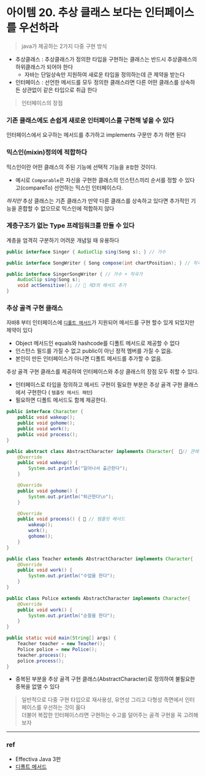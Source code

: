 # 아이템 20. 추상 클래스 보다는 인터페이스를 우선하라

> java가 제공하는 2가지 다중 구현 방식

- 추상클래스 : 추상클래스가 정의한 타입을 구현하는 클래스는 반드시 추상클래스의 하위클래스가 되어야 한다
  * 자바는 단일상속만 지원하여 새로운 타입을 정의하는데 큰 제약을 받는다
- 인터페이스 : 선언한 메서드를 모두 정의한 클래스라면 다른 어떤 클래스를 상속하든 상관없이 같은 타입으로 취급 한다

> 인터페이스의 장점 
###  기존 클래스에도 손쉽게 새로운 인터페이스를 구현해 넣을 수 있다
인터페이스에서 요구하는 메서드를 추가하고 implements 구문만 추가 하면 된다

### 믹스인(mixin)정의에 적합하다
믹스인이란 어떤 클래스의 주된 기능에 선택적 기능을 `혼합`한 것이다.
  * 예시로 `Comparable`은 자신을 구현한 클래스의 인스턴스끼리 순서를 정할 수 있다고(compareTo) 선언하는 믹스인 인터페이스다.

_하지만_ 추상 클래스는 기존 클래스가 만약 다른 클래스를 상속하고 있다면 추가적인 기능을 혼합할 수 없으므로 믹스인에 적합하지 않다

### 계층구조가 없는 Type 프레임워크를 만들 수 있다
계층을 엄격히 구분하기 어려운 개념일 때 유용하다
```java
public interface Singer { AudioClip sing(Song s); } // 가수

public interface SongWriter { Song compose(int chartPosition); } // 작곡가

public interface SingerSongWriter { // 가수 + 작곡가
    AudioClip sing(Song s);
    void actSensitive(); // 📌 제3의 메서드 추가
}
```

### 추상 골격 구현 클래스
자바8 부터 인터페이스에 [`디폴트 메서드`](https://frontierdev.tistory.com/67)가 지원되어 메서드를 구현 할수 있게 되었지만 제약이 있다
 -  Object 메서드인 equals와 hashcode를 디폴트 메서드로 제공할 수 없다
 - 인스턴스 필드를 가질 수 없고 public이 아닌 정적 멤버를 가질 수 없음.
 - 본인이 만든 인터페이스가 아니면 디폴트 메서드를 추가할 수 없음.

추상 골격 구현 클래스를 제공하여 인터페이스와 추상 클래스의 장점 모두 취할 수 있다.
- 인터페이스로 타입을 정의하고 메서드 구현이 필요한 부분은 추상 골격 구현 클래스에서 구현한다 ( `템플릿 메서드 패턴`)
- 필요하면 디폴트 메서드도 함께 제공한다.
```java
public interface Character {
    public void wakeup();
    public void gohome();
    public void work();
    public void process();
}

public abstract class AbstractCharacter implements Character{  📌// 관례상 Abstract를 접두어로 사용
    @Override
    public void wakeup() {
        System.out.println("일어나서 출근한다");
    }

    @Override
    public void gohome() {
        System.out.println("퇴근한다\n");
    }

    @Override
    public void process() { 📌 // 템플릿 메서드
        wakeup();
        work();
        gohome();
    }
}

public class Teacher extends AbstractCharacter implements Character{
    @Override
    public void work() {
        System.out.println("수업을 한다");
    }
}

public class Police extends AbstractCharacter implements Character{
    @Override
    public void work() {
        System.out.println("순찰을 한다");
    }
}

public static void main(String[] args) {
    Teacher teacher = new Teacher();
    Police police = new Police();
    teacher.process();
    police.process();
}

```
-  중복된 부분을 추상 골격 구현 클래스(AbstractCharacter)로 정의하여 불필요한 중복을 없앨 수 있다


>  일반적으로 다중 구현 타입으로 재사용성, 유연성 그리고 다형성 측면에서 인터페이스를 우선하는 것이 옳다 <br>
더불어 복잡한 인터페이스라면 구현하는 수고를 덜어주는 골격 구현을 꼭 고려해보자


---
### ref 
<!-- - [ref 1](https://it-mesung.tistory.com/192)
- [ref 2](https://insight-bgh.tistory.com/405)
- [ref 3](https://yhmane.tistory.com/182#recentComments)
- [ref 3](https://icarus8050.tistory.com/77?category=419017) -->
- Effectiva Java 3판
- [디폴트 메서드](https://frontierdev.tistory.com/67)